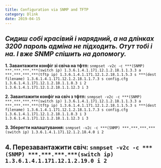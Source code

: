 ```yaml
---
title: Configuration via SNMP and TFTP
category: Dlink
date: 2019-04-15
---
```


_Сидиш собі красівий і нарядний, а на длінках 3200 пароль адміна не підходить. Отут тобі і на. І вже SNMP спішить на допомогу._
-----
**1. Завантажити конфіг зі свіча на тфтп:**
`snmpset -v2c -c ***(SNMP) ***.***.***.***(switch ip) 1.3.6.1.4.1.171.12.1.2.18.1.1.3.3 a ***.***.***.***(tftp ip) 1.3.6.1.4.1.171.12.1.2.18.1.1.5.3 s ***(dest filename) 1.3.6.1.4.1.171.12.1.2.18.1.1.7.3 s config.cfg 1.3.6.1.4.1.171.12.1.2.18.1.1.8.3 i 2 1.3.6.1.4.1.171.12.1.2.18.1.1.12.3 i 3`

**2. Завантажити конфіг на свіч з тфтп:**
`snmpset -v2c -c ***(SNMP) ***.***.***.***(switch ip) 1.3.6.1.4.1.171.12.1.2.18.1.1.3.3 a ***.***.***.***(tftp ip) 1.3.6.1.4.1.171.12.1.2.18.1.1.5.3 s ***(dest filename) 1.3.6.1.4.1.171.12.1.2.18.1.1.7.3 s config.cfg 1.3.6.1.4.1.171.12.1.2.18.1.1.8.3 i 3 1.3.6.1.4.1.171.12.1.2.18.1.1.12.3 i 3`

**3. Зберегти налаштування:**
`snmpset -v2c -c ***(SNMP) ***.***.***.***(switch ip) 1.3.6.1.4.1.171.12.1.2.18.4.0 i 2`

**4. Перезавантажити свіч:**
`snmpset -v2c -c ***(SNMP) ***.***.***.***(switch ip) 1.3.6.1.4.1.171.12.1.2.19.0 i 2`
-----